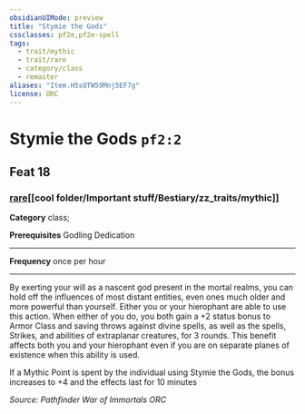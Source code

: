 ```yaml
---
obsidianUIMode: preview
title: "Stymie the Gods"
cssclasses: pf2e,pf2e-spell
tags:
  - trait/mythic
  - trait/rare
  - category/class
  - remaster
aliases: "Item.H5sQTW59Mnj5EF7g"
license: ORC
---
```

# Stymie the Gods `pf2:2`
## Feat 18
### [rare](cool%20folder/Important%20stuff/Bestiary/zz_traits/rare.md "Rare Rarity Trait")[[cool folder/Important stuff/Bestiary/zz_traits/mythic]]

**Category** class; 



**Prerequisites** Godling Dedication
* * *
**Frequency** once per hour

* * *

By exerting your will as a nascent god present in the mortal realms, you can hold off the influences of most distant entities, even ones much older and more powerful than yourself. Either you or your hierophant are able to use this action. When either of you do, you both gain a +2 status bonus to Armor Class and saving throws against divine spells, as well as the spells, Strikes, and abilities of extraplanar creatures, for 3 rounds. This benefit affects both you and your hierophant even if you are on separate planes of existence when this ability is used.

If a Mythic Point is spent by the individual using Stymie the Gods, the bonus increases to +4 and the effects last for 10 minutes

*Source: Pathfinder War of Immortals*
*ORC*